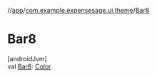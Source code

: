 //[app](../../index.md)/[com.example.expensesage.ui.theme](index.md)/[Bar8](-bar8.md)

# Bar8

[androidJvm]\
val [Bar8](-bar8.md): [Color](https://developer.android.com/reference/kotlin/androidx/compose/ui/graphics/Color.html)
